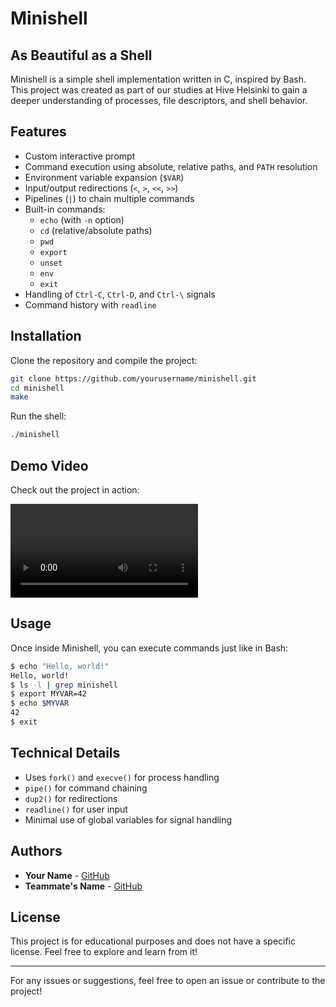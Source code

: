# Minishell

## As Beautiful as a Shell

Minishell is a simple shell implementation written in C, inspired by Bash. This project was created as part of our studies at Hive Helsinki to gain a deeper understanding of processes, file descriptors, and shell behavior.

## Features

- Custom interactive prompt
- Command execution using absolute, relative paths, and `PATH` resolution
- Environment variable expansion (`$VAR`)
- Input/output redirections (`<`, `>`, `<<`, `>>`)
- Pipelines (`|`) to chain multiple commands
- Built-in commands:
  - `echo` (with `-n` option)
  - `cd` (relative/absolute paths)
  - `pwd`
  - `export`
  - `unset`
  - `env`
  - `exit`
- Handling of `Ctrl-C`, `Ctrl-D`, and `Ctrl-\` signals
- Command history with `readline`

## Installation

Clone the repository and compile the project:

```sh
git clone https://github.com/yourusername/minishell.git
cd minishell
make
```

Run the shell:

```sh
./minishell
```

## Demo Video

Check out the project in action:

![Example video](assets/minishell.webm)


## Usage

Once inside Minishell, you can execute commands just like in Bash:

```sh
$ echo "Hello, world!"
Hello, world!
$ ls -l | grep minishell
$ export MYVAR=42
$ echo $MYVAR
42
$ exit
```

## Technical Details

- Uses `fork()` and `execve()` for process handling
- `pipe()` for command chaining
- `dup2()` for redirections
- `readline()` for user input
- Minimal use of global variables for signal handling

## Authors

- **Your Name** - [GitHub](https://github.com/yourusername)
- **Teammate's Name** - [GitHub](https://github.com/theirusername)

## License

This project is for educational purposes and does not have a specific license. Feel free to explore and learn from it!

---

For any issues or suggestions, feel free to open an issue or contribute to the project!
